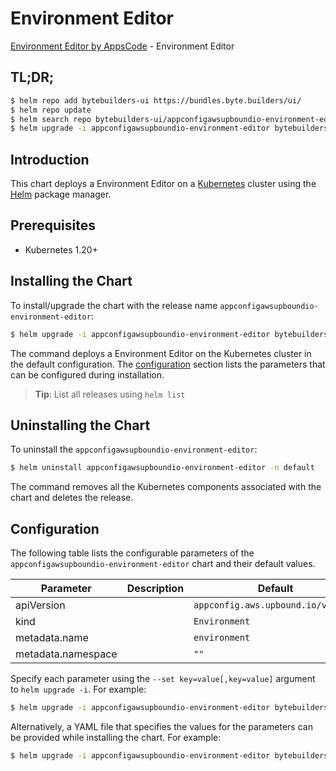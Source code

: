 # Environment Editor

[Environment Editor by AppsCode](https://byte.builders) - Environment Editor

## TL;DR;

```bash
$ helm repo add bytebuilders-ui https://bundles.byte.builders/ui/
$ helm repo update
$ helm search repo bytebuilders-ui/appconfigawsupboundio-environment-editor --version=v0.4.18
$ helm upgrade -i appconfigawsupboundio-environment-editor bytebuilders-ui/appconfigawsupboundio-environment-editor -n default --create-namespace --version=v0.4.18
```

## Introduction

This chart deploys a Environment Editor on a [Kubernetes](http://kubernetes.io) cluster using the [Helm](https://helm.sh) package manager.

## Prerequisites

- Kubernetes 1.20+

## Installing the Chart

To install/upgrade the chart with the release name `appconfigawsupboundio-environment-editor`:

```bash
$ helm upgrade -i appconfigawsupboundio-environment-editor bytebuilders-ui/appconfigawsupboundio-environment-editor -n default --create-namespace --version=v0.4.18
```

The command deploys a Environment Editor on the Kubernetes cluster in the default configuration. The [configuration](#configuration) section lists the parameters that can be configured during installation.

> **Tip**: List all releases using `helm list`

## Uninstalling the Chart

To uninstall the `appconfigawsupboundio-environment-editor`:

```bash
$ helm uninstall appconfigawsupboundio-environment-editor -n default
```

The command removes all the Kubernetes components associated with the chart and deletes the release.

## Configuration

The following table lists the configurable parameters of the `appconfigawsupboundio-environment-editor` chart and their default values.

|     Parameter      | Description |                    Default                    |
|--------------------|-------------|-----------------------------------------------|
| apiVersion         |             | <code>appconfig.aws.upbound.io/v1beta1</code> |
| kind               |             | <code>Environment</code>                      |
| metadata.name      |             | <code>environment</code>                      |
| metadata.namespace |             | <code>""</code>                               |


Specify each parameter using the `--set key=value[,key=value]` argument to `helm upgrade -i`. For example:

```bash
$ helm upgrade -i appconfigawsupboundio-environment-editor bytebuilders-ui/appconfigawsupboundio-environment-editor -n default --create-namespace --version=v0.4.18 --set apiVersion=appconfig.aws.upbound.io/v1beta1
```

Alternatively, a YAML file that specifies the values for the parameters can be provided while
installing the chart. For example:

```bash
$ helm upgrade -i appconfigawsupboundio-environment-editor bytebuilders-ui/appconfigawsupboundio-environment-editor -n default --create-namespace --version=v0.4.18 --values values.yaml
```
